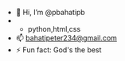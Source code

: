 - 👋 Hi, I’m @pbahatipb
- - python,html,css
- 📫 bahatipeter234@gmail.com 
- ⚡ Fun fact: God's the best

<!---
pbahatipb/pbahatipb is a ✨ special ✨ repository because its `README.md` (this file) appears on your GitHub profile.
You can click the Preview link to take a look at your changes.
--->
